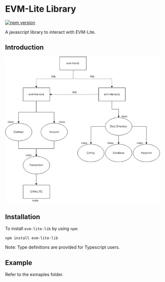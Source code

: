 # EVM-Lite Library

[![npm version](https://badge.fury.io/js/evm-lite-lib.svg)](https://badge.fury.io/js/evm-lite-lib)

A javascript library to interact with EVM-Lite.

## Introduction

![alt text][uml]

[uml]: assets/dia.png "Dependency Diagram"

## Installation

To install `evm-lite-lib` by using `npm`:

```console
npm install evm-lite-lib
```

Note: Type definitions are provided for Typescript users.

## Example

Refer to the exmaples folder.
